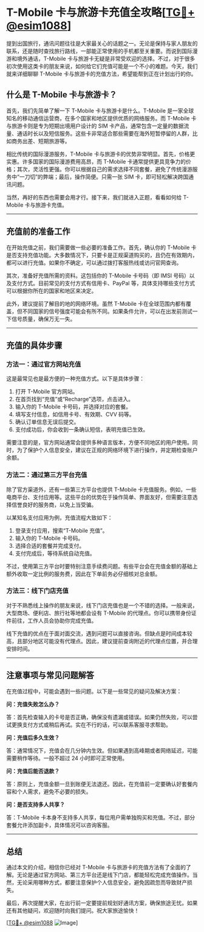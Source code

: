 # T-Mobile 卡与旅游卡充值全攻略[[TG💪+ @esim1088](https://t.me/s/esim1088)]

提到出国旅行，通讯问题往往是大家最关心的话题之一。无论是保持与家人朋友的联系，还是随时查找旅行路线，一部能正常使用的手机都至关重要。而说到国际漫游和境外通话，T-Mobile 卡与旅游卡无疑是非常受欢迎的选择。不过，对于很多初次使用这类卡的朋友来说，如何给它们充值可能是一个不小的难题。今天，我们就来详细聊聊 T-Mobile 卡与旅游卡的充值方法，希望能帮到正在计划出行的你。

## 什么是 T-Mobile 卡与旅游卡？

首先，我们先简单了解一下 T-Mobile 卡与旅游卡是什么。T-Mobile 是一家全球知名的移动通信运营商，在多个国家和地区提供优质的网络服务。而 T-Mobile 卡与旅游卡则是专为短期出境用户设计的 SIM 卡产品，通常包含一定量的数据流量、通话时长以及短信服务。这些卡非常适合那些需要在海外短暂停留的人群，比如商务出差、短期旅游等。

相比传统的国际漫游服务，T-Mobile 卡与旅游卡的优势非常明显。首先，价格更实惠。许多国家的国际漫游费用高昂，而 T-Mobile 卡通常提供更具竞争力的价格；其次，灵活性更强。你可以根据自己的需求选择不同套餐，避免了传统漫游服务中“一刀切”的弊端；最后，操作简便。只需一张 SIM 卡，即可轻松解决跨国通讯问题。

当然，再好的东西也需要会用才行。接下来，我们就进入正题，看看如何给 T-Mobile 卡与旅游卡充值。

---

## 充值前的准备工作

在开始充值之前，我们需要做一些必要的准备工作。首先，确认你的 T-Mobile 卡是否支持充值功能。大多数情况下，只要卡是正规渠道购买的，且仍在有效期内，都可以进行充值。如果你不确定，可以通过拨打客服热线或访问官网查询。

其次，准备好充值所需的资料。这包括你的 T-Mobile 卡号码（即 IMSI 号码）以及支付方式。目前常见的支付方式有信用卡、PayPal 等，具体支持哪些支付方式可以根据你所在的国家和地区来决定。

此外，建议提前了解目的地的网络环境。虽然 T-Mobile 卡在全球范围内都有覆盖，但不同国家的信号强度可能会有所不同。如果条件允许，可以在出发前测试一下信号质量，确保万无一失。

---

## 充值的具体步骤

### 方法一：通过官方网站充值

这是最常见也是最方便的一种充值方式。以下是具体步骤：

1. 打开 T-Mobile 官方网站。
2. 在首页找到“充值”或“Recharge”选项，点击进入。
3. 输入你的 T-Mobile 卡号码，并选择对应的套餐。
4. 填写支付信息，如信用卡号、有效期、CVV 码等。
5. 确认订单信息无误后提交。
6. 支付成功后，你会收到一条确认短信，表明充值已生效。

需要注意的是，官方网站通常会提供多种语言版本，方便不同地区的用户使用。同时，为了保护个人信息安全，建议在正规的网络环境下进行操作，并定期检查账户余额。

### 方法二：通过第三方平台充值

除了官方渠道外，还有一些第三方平台也提供 T-Mobile 卡充值服务。例如，一些电商平台、支付应用等。这些平台的优势在于操作简单、界面友好，但需要注意选择信誉良好的服务商，以免上当受骗。

以某知名支付应用为例，充值流程大致如下：

1. 登录支付应用，搜索“T-Mobile 充值”。
2. 输入你的 T-Mobile 卡号码。
3. 选择合适的套餐并完成支付。
4. 支付完成后，等待系统自动充值。

不过，使用第三方平台时要特别注意手续费问题。有些平台会在充值金额的基础上额外收取一定比例的服务费，因此在下单前务必仔细核对总金额。

### 方法三：线下门店充值

对于不熟悉线上操作的朋友来说，线下门店充值也是一个不错的选择。一般来说，大型商场、便利店、旅行社等地都会设有 T-Mobile 的代理点。你可以携带身份证件前往，工作人员会协助你完成充值。

线下充值的优点在于面对面交流，遇到问题可以直接咨询。但缺点是时间成本较高，且部分地区可能没有代理点。因此，建议提前查询附近的代理点位置，并合理安排时间。

---

## 注意事项与常见问题解答

在充值过程中，可能会遇到一些问题。以下是一些常见的疑问及解决方案：

**问：充值失败怎么办？**

答：首先检查输入的卡号是否正确，确保没有遗漏或错误。如果仍然失败，可以尝试更换支付方式或稍后再试。实在不行的话，可以联系客服寻求帮助。

**问：充值后多久生效？**

答：通常情况下，充值会在几分钟内生效。但如果遇到高峰期或者网络延迟，可能需要稍作等待。一般不超过 24 小时即可正常使用。

**问：充值后能否退款？**

答：原则上，充值金额一旦到账便无法退还。因此，在充值前一定要确认好套餐内容和个人需求，避免不必要的损失。

**问：是否支持多人共享？**

答：T-Mobile 卡本身不支持多人共享，每位用户需单独购买和充值。不过，部分套餐允许添加副卡，具体情况可以咨询客服。

---

## 总结

通过本文的介绍，相信你已经对 T-Mobile 卡与旅游卡的充值方法有了全面的了解。无论是通过官方网站、第三方平台还是线下门店，都能轻松完成充值操作。当然，无论采用哪种方式，都要注意保护个人信息安全，避免因疏忽而导致财产损失。

最后，再次提醒大家，在出行前一定要提前规划好通讯方案，确保旅途无忧。如果还有其他疑问，欢迎随时向我们提问。祝大家旅途愉快！

[[TG💪+ @esim1088](https://t.me/s/esim1088) ![Image](https://i.postimg.cc/4NQfJmqS/Snipaste-2025-05-13-00-14-12.png)]